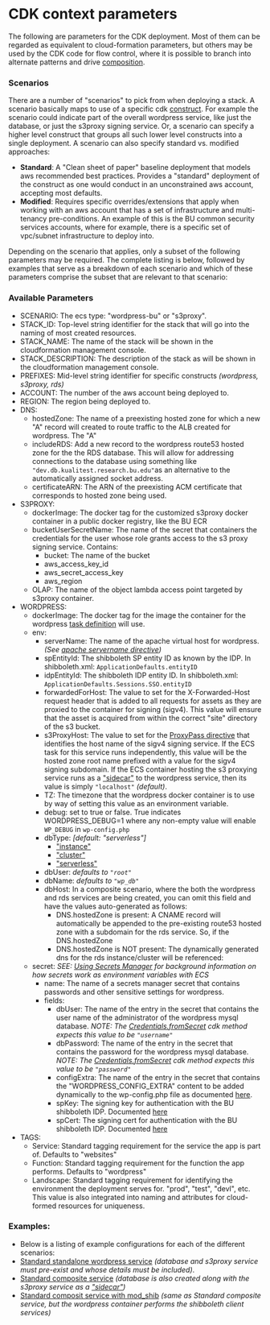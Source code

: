 # CDK context parameters

The following are parameters for the CDK deployment. Most of them can be regarded as equivalent to cloud-formation parameters, but others may be used by the CDK code for flow control, where it is possible to branch into alternate patterns and drive [composition](https://docs.aws.amazon.com/cdk/v2/guide/constructs.html#constructs_composition). 

### Scenarios

There are a number of "scenarios" to pick from when deploying a stack. A scenario basically maps to use of a specific cdk [construct](https://docs.aws.amazon.com/cdk/v2/guide/constructs.html). For example the scenario could indicate part of the overall wordpress service, like just the database, or just the s3proxy signing service. Or, a scenario can specify a higher level construct that groups all such lower level constructs into a single deployment. A scenario can also specify standard vs. modified approaches:

- **Standard**: A "Clean sheet of paper" baseline deployment that models aws recommended best practices. Provides a "standard" deployment of the construct as one would conduct in an unconstrained aws account, accepting most defaults.
- **Modified**: Requires specific overrides/extensions that apply when working with an aws account that has a set of infrastructure and multi-tenancy pre-conditions. An example of this is the BU common security services accounts, where for example, there is a specific set of vpc/subnet infrastructure to deploy into.

Depending on the scenario that applies, only a subset of the following parameters may be required. The complete listing is below, followed by examples that serve as a breakdown of each scenario and which of these parameters comprise the subset that are relevant to that scenario:

### Available Parameters

- SCENARIO: The ecs type: "wordpress-bu" or "s3proxy".
- STACK_ID: Top-level string identifier for the stack that will go into the naming of most created resources.
- STACK_NAME: The name of the stack will be shown in the cloudformation management console.
- STACK_DESCRIPTION: The description of the stack as will be shown in the cloudformation management console.
- PREFIXES: Mid-level string identifier for specific constructs *(wordpress, s3proxy, rds)*
- ACCOUNT: The number of the aws account being deployed to.
- REGION: The region being deployed to.
- DNS:
  - hostedZone: The name of a preexisting hosted zone for which a new "A" record will created to route traffic to the ALB created for wordpress.
    The "A"
  - includeRDS: Add a new record to the wordpress route53 hosted zone for the  the RDS database. This will allow for addressing connections to the database using something like `"dev.db.kualitest.research.bu.edu"`as an alternative to the automatically assigned socket address.
  - certificateARN: The ARN of the preexisting ACM certificate that corresponds to hosted zone being used.
- S3PROXY:
  - dockerImage: The docker tag for the customized s3proxy docker container in a public docker registry, like the BU ECR
  - bucketUserSecretName: The name of the secret that containers the credentials for the user whose role grants access to the s3 proxy signing service. Contains:
    - bucket: The name of the bucket
    - aws_access_key_id
    - aws_secret_access_key
    - aws_region
  - OLAP: The name of the object lambda access point targeted by s3proxy container.
- WORDPRESS:
  - dockerImage: The docker tag for the image the container for the wordpress [task definition](https://docs.aws.amazon.com/AmazonECS/latest/developerguide/task_definitions.html) will use.
  - env:
    - serverName: The name of the apache virtual host for wordpress. *(See [apache servername directive](https://httpd.apache.org/docs/2.4/mod/core.html#servername))*
    - spEntityId: The shibboleth SP entity ID as known by the IDP. In shibboleth.xml: `ApplicationDefaults.entityID`
    - idpEntityId: The shibboleth IDP entity ID. In shibboleth.xml: `ApplicationDefaults.Sessions.SSO.entityID`
    - forwardedForHost: The value to set for the X-Forwarded-Host request header that is added to all requests for assets as they are proxied to the container for signing (sigv4). This value will ensure that the asset is acquired from within the correct "site" directory of the s3 bucket.
    - s3ProxyHost: The value to set for the [ProxyPass directive](https://httpd.apache.org/docs/2.4/mod/mod_proxy.html#proxypass) that identifies the host name of the sigv4 signing service. If the ECS task for this service runs independently, this value will be the hosted zone root name prefixed with a value for the sigv4 signing subdomain. If the ECS container hosting the s3 proxying service runs as a ["sidecar"](https://docs.aws.amazon.com/AmazonECS/latest/bestpracticesguide/fargate-security-considerations.html) to the wordpress service, then its value is simply `"localhost"` *(default)*.
    - TZ: The timezone that the wordpress docker container is to use by way of setting this value as an environment variable.
    - debug: set to true or false. True indicates WORDPRESS_DEBUG=1 where any non-empty value will enable `WP_DEBUG` in `wp-config.php`
    - dbType: *[default: "serverless"]*
      - ["instance"](https://docs.aws.amazon.com/AmazonRDS/latest/UserGuide/Overview.DBInstance.html)
      - ["cluster"](https://docs.aws.amazon.com/AmazonRDS/latest/AuroraUserGuide/Aurora.Overview.html)
      - ["serverless"](https://docs.aws.amazon.com/AmazonRDS/latest/AuroraUserGuide/aurora-serverless-v2.html)
    - dbUser: *defaults to `"root"`*
    - dbName: *defaults to `"wp_db"`*
    - dbHost: In a composite scenario, where the both the wordpress and rds services are being created, you can omit this field and have the values auto-generated as follows:
      - DNS.hostedZone is present:
        A CNAME record will automatically be appended to the pre-existing route53 hosted zone with a subdomain for the rds service.
        So, if the DNS.hostedZone
      - DNS.hostedZone is NOT present:
        The dynamically generated dns for the rds instance/cluster will be referenced: 
  - secret:
    *SEE: [Using Secrets Manager](https://docs.aws.amazon.com/AmazonECS/latest/developerguide/secrets-envvar-secrets-manager.html) for background information on how secrets work as environment variables with ECS*
    - name: The name of a secrets manager secret that contains passwords and other sensitive settings for wordpress.
    - fields:
      - dbUser: The name of the entry in the secret that contains the user name of the administrator of the wordpress mysql database.
        *NOTE: The [Credentials.fromSecret](https://docs.aws.amazon.com/cdk/api/v2/docs/aws-cdk-lib.aws_rds.Credentials.html#static-fromwbrsecretsecret-username) cdk method expects this value to be `"username"`*
      - dbPassword: The name of the entry in the secret that contains the password for the wordpress mysql database.
        *NOTE: The [Credentials.fromSecret](https://docs.aws.amazon.com/cdk/api/v2/docs/aws-cdk-lib.aws_rds.Credentials.html#static-fromwbrsecretsecret-username) cdk method expects this value to be `"password"`*
      - configExtra: The name of the entry in the secret that contains the "WORDPRESS_CONFIG_EXTRA" content to be added dynamically to the wp-config.php file as documented [here](https://github.com/docker-library/wordpress/pull/142).
      - spKey: The signing key for authentication with the BU shibboleth IDP. Documented [here](https://shibboleth.atlassian.net/wiki/spaces/CONCEPT/pages/948470554/SAMLKeysAndCertificates#SAMLKeysAndCertificates-SigningKeyandCertificate)
      - spCert: The signing cert for authentication with the BU shibboleth IDP. Documented [here](https://shibboleth.atlassian.net/wiki/spaces/CONCEPT/pages/948470554/SAMLKeysAndCertificates#SAMLKeysAndCertificates-SigningKeyandCertificate)
- TAGS:
  - Service: Standard tagging requirement for the service the app is part of. Defaults to "websites"
  - Function: Standard tagging requirement for the function the app performs. Defaults to "wordpress"
  - Landscape: Standard tagging requirement for identifying the environment the deployment serves for.
    "prod", "test", "devl", etc. This value is also integrated into naming and attributes for cloud-formed resources for uniqueness.



### Examples:

- Below is a listing of example configurations for each of the different scenarios:
- [Standard standalone wordpress service](./parameters-wordpress.md) *(database and s3proxy service must pre-exist and whose details must be included)*.
- [Standard composite service](./parameters-composite.md) *(database is also created along with the s3proxy service as a ["sidecar"](https://docs.aws.amazon.com/AmazonECS/latest/bestpracticesguide/fargate-security-considerations.html))*
- [Standard composit service with mod_shib](./parameters-composite-mod_shib.md) *(same as Standard composite service, but the wordpress container performs the shibboleth client services)*
